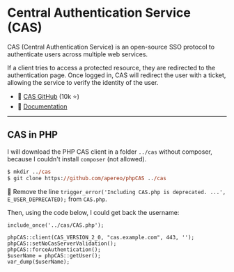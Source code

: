 # Central Authentication Service (CAS)

<div class="row row-cols-md-2"><div>

CAS (Central Authentication Service) is an open-source SSO protocol to authenticate users across multiple web services.

If a client tries to access a protected resource, they are redirected to the authentication page. Once logged in, CAS will redirect the user with a ticket, allowing the service to verify the identity of the user.

</div><div>

* 🦄 [CAS GitHub](https://github.com/apereo/cas) (10k ⭐)
* 🍕 [Documentation](https://apereo.github.io/cas/)

</div></div>

<hr class="sep-both">

## CAS in PHP

<div class="row row-cols-md-2 mt-4"><div>

I will download the PHP CAS client in a folder `../cas` without composer, because I couldn't install `composer` (not allowed).

```ps
$ mkdir ../cas
$ git clone https://github.com/apereo/phpCAS ../cas
```

👮 Remove the line `trigger_error('Including CAS.php is deprecated. ...', E_USER_DEPRECATED);` from `CAS.php`.
</div><div>

Then, using the code below, I could get back the username:

```php!
include_once('../cas/CAS.php');

phpCAS::client(CAS_VERSION_2_0, "cas.example.com", 443, '');
phpCAS::setNoCasServerValidation();
phpCAS::forceAuthentication();
$userName = phpCAS::getUser();
var_dump($userName);
```
</div></div>